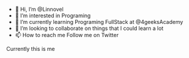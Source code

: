 - 👋 Hi, I’m @Linnovel
- 👀 I’m interested in Programing
- 🌱 I’m currently learning Programing FullStack at @4geeksAcademy
- 💞️ I’m looking to collaborate on things that I could learn a lot
- 📫 How to reach me Follow me on Twitter 

Currently this is me 
<!---![1842bd1c-43d2-4a5a-ad12-ffafc168c93d_text](https://github.com/Linnovel/Linnovel/assets/117125597/799d1c4f-d8ee-46ad-92ea-53bc160bddf1)

Linnovel/Linnovel is a ✨ special ✨ repository because its `README.md` (this file) appears on your GitHub profile.
You can click the Preview link to take a look at your changes.
--->
